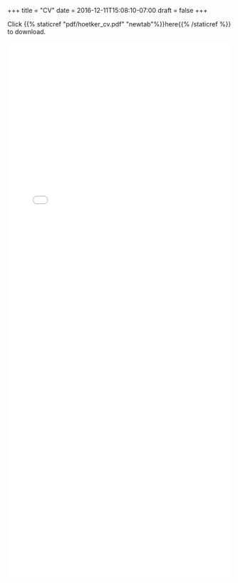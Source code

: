 +++
title = "CV"
date = 2016-12-11T15:08:10-07:00
draft = false
+++

Click {{% staticref "pdf/hoetker_cv.pdf" "newtab"%}}here{{% /staticref %}} to download.

<embed src="/pdf/hoetker_cv.pdf" type="application/pdf" width="100%" height="1200px">
